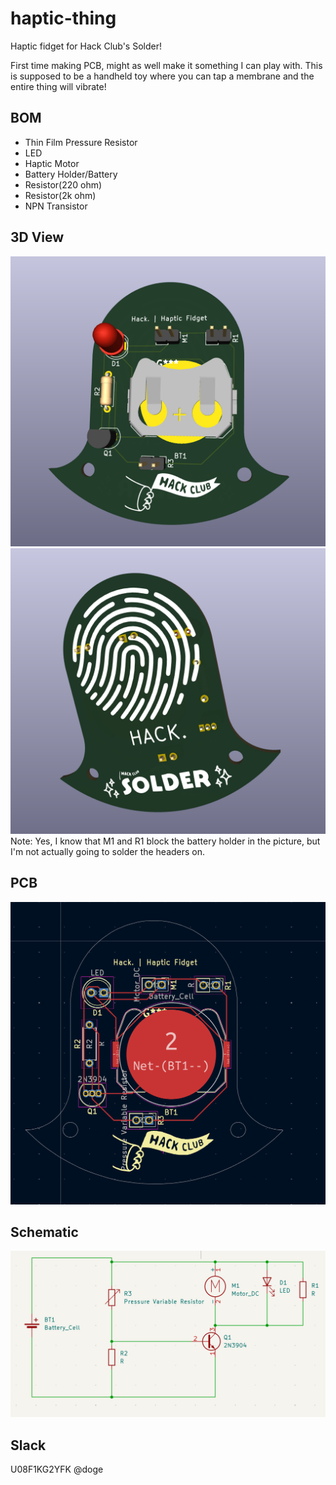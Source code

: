 # haptic-thing
Haptic fidget for Hack Club's Solder! 

First time making PCB, might as well make it something I can play with. This is supposed to be a handheld toy where you can tap a membrane and the entire thing will vibrate!

## BOM
- Thin Film Pressure Resistor
- LED
- Haptic Motor
- Battery Holder/Battery
- Resistor(220 ohm)
- Resistor(2k ohm)
- NPN Transistor

## 3D View
![picture](pcbss.png)
![picture](pcbbss.png)
Note: Yes, I know that M1 and R1 block the battery holder in the picture, but I'm not actually going to solder the headers on.

## PCB
![anopic](stuffss.png)

## Schematic
![anoanopic](schess.png)

## Slack
U08F1KG2YFK @doge
